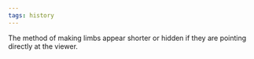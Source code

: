 ```yaml
---
tags: history
---
```

The method of making limbs appear shorter or hidden if they are pointing directly at the viewer.